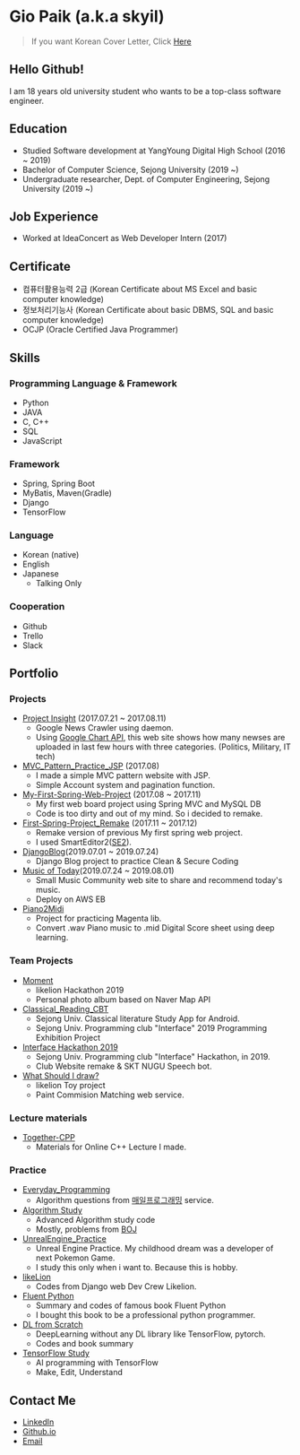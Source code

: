 # Gio Paik (a.k.a skyil)
> If you want Korean Cover Letter, Click [Here](https://github.com/skyil7/Cover-Letter/blob/master/CL_KO.md)
## Hello Github!
I am 18 years old university student who wants to be a top-class software engineer. 
## Education
- Studied Software development at YangYoung Digital High School (2016 ~ 2019)
- Bachelor of Computer Science, Sejong University (2019 ~)
- Undergraduate researcher, Dept. of Computer Engineering, Sejong University (2019 ~)
## Job Experience
- Worked at IdeaConcert as Web Developer Intern (2017)
## Certificate
- 컴퓨터활용능력 2급 (Korean Certificate about MS Excel and basic computer knowledge)
- 정보처리기능사 (Korean Certificate about basic DBMS, SQL and basic computer knowledge)
- OCJP (Oracle Certified Java Programmer)
## Skills
### Programming Language & Framework
- Python
- JAVA
- C, C++
- SQL
- JavaScript
### Framework
- Spring, Spring Boot
- MyBatis, Maven(Gradle)
- Django
- TensorFlow
### Language
- Korean (native)
- English
- Japanese
  - Talking Only
### Cooperation
- Github
- Trello
- Slack
## Portfolio
### Projects
- [Project Insight](https://github.com/skyil7/Project-Insight) (2017.07.21 ~ 2017.08.11)
  - Google News Crawler using daemon.
  - Using [Google Chart API](https://developers.google.com/chart/), this web site shows how many newses are uploaded in last few hours with three categories. (Politics, Military, IT tech)
- [MVC_Pattern_Practice_JSP](https://github.com/skyil7/MVC_Pattern_Practice_JSP) (2017.08)
  - I made a simple MVC pattern website with JSP.
  - Simple Account system and pagination function.
- [My-First-Spring-Web-Project](https://github.com/skyil7/My-First-Spring-Web-Project) (2017.08 ~ 2017.11)
  - My first web board project using Spring MVC and MySQL DB
  - Code is too dirty and out of my mind. So i decided to remake.
- [First-Spring-Project_Remake](https://github.com/skyil7/First-Spring-Project_Remake) (2017.11 ~ 2017.12)
  - Remake version of previous My first spring web project.
  - I used SmartEditor2([SE2](https://github.com/naver/smarteditor2)).
- [DjangoBlog](https://github.com/skyil7/DjangoBlog)(2019.07.01 ~ 2019.07.24)
  - Django Blog project to practice Clean & Secure Coding
- [Music of Today](https://github.com/skyil7/Music_of_Today)(2019.07.24 ~ 2019.08.01)
  - Small Music Community web site to share and recommend today's music.
  - Deploy on AWS EB
- [Piano2Midi](https://github.com/skyil7/Piano2Midi)
  - Project for practicing Magenta lib.
  - Convert .wav Piano music to .mid Digital Score sheet using deep learning.
### Team Projects
- [Moment](https://github.com/skyil7/Moment)
  - likelion Hackathon 2019
  - Personal photo album based on Naver Map API
- [Classical_Reading_CBT](https://github.com/sejong-interface/2019_Classical_Reading)
  - Sejong Univ. Classical literature Study App for Android.
  - Sejong Univ. Programming club "Interface" 2019 Programming Exhibition Project
- [Interface Hackathon 2019](https://github.com/skyil7/InterfaceHackathon2019)
  - Sejong Univ. Programming club "Interface" Hackathon, in 2019.
  - Club Website remake & SKT NUGU Speech bot.
- [What Should I draw?](https://github.com/skyil7/Masterpiece_boramboram)
  - likelion Toy project
  - Paint Commision Matching web service.
### Lecture materials
- [Together-CPP](https://github.com/skyil7/Together-CPP)
  - Materials for Online C++ Lecture I made.
### Practice
- [Everyday_Programming](https://github.com/skyil7/Everyday_Programming)
  - Algorithm questions from [매일프로그래밍](http://mailprogramming.com/) service.
- [Algorithm Study](https://github.com/skyil7/AlgorithmStudy)
  - Advanced Algorithm study code
  - Mostly, problems from [BOJ](https://acmicpc.net)
- [UnrealEngine_Practice](https://github.com/skyil7/UnrealEngine_Practice)
  - Unreal Engine Practice. My childhood dream was a developer of next Pokemon Game.
  - I study this only when i want to. Because this is hobby.
- [likeLion](https://github.com/skyil7/likeLion)
  - Codes from Django web Dev Crew Likelion.
- [Fluent Python](https://github.com/skyil7/Fluent-Python)
  - Summary and codes of famous book Fluent Python
  - I bought this book to be a professional python programmer.
- [DL from Scratch](https://github.com/skyil7/DL-from-Scratch)
  - DeepLearning without any DL library like TensorFlow, pytorch.
  - Codes and book summary
- [TensorFlow Study](https://github.com/skyil7/TensorFlow_Study)
  - AI programming with TensorFlow
  - Make, Edit, Understand
## Contact Me
- [LinkedIn](https://www.linkedin.com/in/%EC%A7%80%EC%98%A4-%EB%B0%B1-476348175/?locale=en_US)
- [Github.io](https://skyil7.github.io)
- [Email](giopaik@naver.com)
